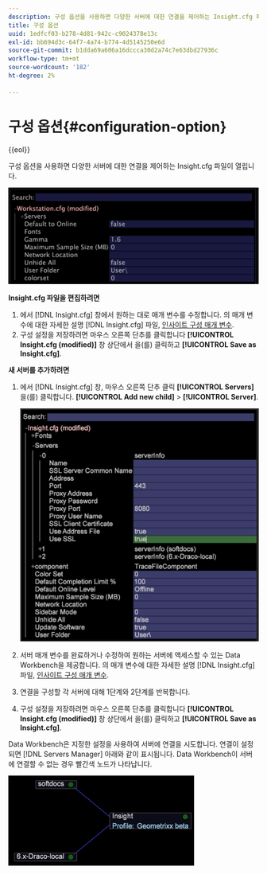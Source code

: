```yaml
---
description: 구성 옵션을 사용하면 다양한 서버에 대한 연결을 제어하는 Insight.cfg 파일이 열립니다.
title: 구성 옵션
uuid: 1edfcf03-b278-4d81-942c-c9024378e13c
exl-id: bb694d3c-64f7-4a74-b774-4d5145250e6d
source-git-commit: b1dda69a606a16dccca30d2a74c7e63dbd27936c
workflow-type: tm+mt
source-wordcount: '182'
ht-degree: 2%

---
```


# 구성 옵션{#configuration-option}

{{eol}}

구성 옵션을 사용하면 다양한 서버에 대한 연결을 제어하는 Insight.cfg 파일이 열립니다.

![](assets/cfg_Workstation.png)

**Insight.cfg 파일을 편집하려면**

1. 에서 [!DNL Insight.cfg] 창에서 원하는 대로 매개 변수를 수정합니다. 의 매개 변수에 대한 자세한 설명 [!DNL Insight.cfg] 파일, [인사이트 구성 매개 변수](../../../home/c-get-started/c-insght-config-param.md#concept-14da97d0756348e885c08ca9e866074b).
1. 구성 설정을 저장하려면 마우스 오른쪽 단추를 클릭합니다 **[!UICONTROL Insight.cfg (modified)]** 창 상단에서 을(를) 클릭하고 **[!UICONTROL Save as Insight.cfg]**.

**새 서버를 추가하려면**

1. 에서 [!DNL Insight.cfg] 창, 마우스 오른쪽 단추 클릭 **[!UICONTROL Servers]** 을(를) 클릭합니다. **[!UICONTROL Add new child]** > **[!UICONTROL Server]**.

   ![](assets/cfg_Workstation_AddServer.png)

1. 서버 매개 변수를 완료하거나 수정하여 원하는 서버에 액세스할 수 있는 Data Workbench을 제공합니다. 의 매개 변수에 대한 자세한 설명 [!DNL Insight.cfg] 파일, [인사이트 구성 매개 변수](../../../home/c-get-started/c-insght-config-param.md#concept-14da97d0756348e885c08ca9e866074b).
1. 연결을 구성할 각 서버에 대해 1단계와 2단계를 반복합니다.
1. 구성 설정을 저장하려면 마우스 오른쪽 단추를 클릭합니다 **[!UICONTROL Insight.cfg (modified)]** 창 상단에서 을(를) 클릭하고 **[!UICONTROL Save as Insight.cfg]**.

Data Workbench은 지정한 설정을 사용하여 서버에 연결을 시도합니다. 연결이 설정되면 [!DNL Servers Manager] 아래와 같이 표시됩니다. Data Workbench이 서버에 연결할 수 없는 경우 빨간색 노드가 나타납니다.

![](assets/vis_SysStat_RedGreenDots.png)
